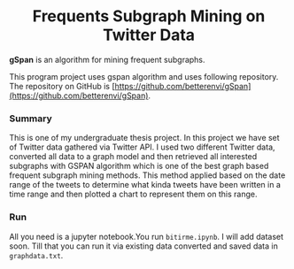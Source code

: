 # <div align = center>Frequents Subgraph Mining on Twitter Data</div>

**gSpan** is an algorithm for mining frequent subgraphs.

This program project uses gspan algorithm and uses following repository. The repository on GitHub is [https://github.com/betterenvi/gSpan](https://github.com/betterenvi/gSpan).

### Summary
This is one of my undergraduate thesis project. In this project we have set of Twitter
data gathered via Twitter API. I used two different Twitter data, converted all data
to a graph model and then retrieved all interested subgraphs with GSPAN algorithm
which is one of the best graph based frequent subgraph mining methods. This method
applied based on the date range of the tweets to determine what kinda tweets have
been written in a time range and then plotted a chart to represent them on this range.

### Run
All you need is a jupyter notebook.You run ```bitirme.ipynb```. I will add dataset soon. Till that you can run it via existing data converted and saved data in ```graphdata.txt```.
